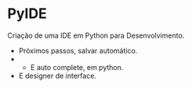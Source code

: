 # PyIDE
Criação de uma IDE em Python para Desenvolvimento. 
- Próximos passos, salvar automático.
- - E auto complete, em python. 
- E designer de interface. 

